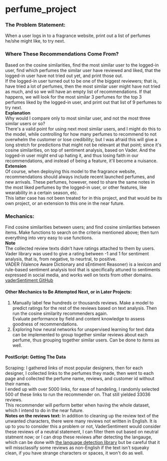# perfume_project

### The Problem Statement: 
When a user logs in to a fragrance website, print out a list of perfumes he/she might like, to try next. 

### Where These Recommendations Come From?
Based on the cosine similarities, find the most similar user to the logged-in user, find which perfumes the similar user have reviewed and liked, that the logged-in user have not tried out yet, and print those out. <br />
If the logged-in user turned out to be one of the biggest reviewers; that is, have tried a lot of perfumes, then the most similar user might have not tried as much, and so we will have an empty list of recommendations. If that happens, we will look for the most similar 3 perfumes for the top 3 perfumes liked by the logged-in user, and print out that list of 9 perfumes to try next. <br />
**Explanation** <br />
Why would I compare only to most similar user, and not the most three similar users or so? <br /> 
There's a valid point for using next most similar users, and I might do this to the model, while controlling for how many perfumes to recommend to not overwhelm the customer or lose credibility; but I was afraid this will give a long stretch for predictions that might not be relevant at that point; since it's cosine similarities, on top of sentiment analysis, based on Vader. 
And the logged-in user might end up hating it, and thus losing faith in our recommendations, and instead of being a feature, it'll become a nuisance. <br />
**Extension** <br />
Of course, when deploying this model to the fragrance website, recommendations should always include recent launched perfumes, and new arrivals. These perfumes, however, need to share the same notes in the most liked perfumes by the logged-in user, or other features, like wearability in a certain season, etc. <br />
This latter case has not been treated for in this project, and that would be its own project, or an extension to this one in the near future. 

### Mechanics: 
Find cosine similarities between users; and find cosine similarities between items. Make functions to search on the criteria mentioned above; then turn everything into very easy to use functions. <br />
**Note** <br /> 
The collected review texts didn't have ratings attached to them by users. Vader library was used to give a rating between -1 and 1 for sentiment analysis, that is, from negative, to neurtral, to positive. <br />
VADER (Valence Aware Dictionary and sEntiment Reasoner) is a lexicon and rule-based sentiment analysis tool that is specifically attuned to sentiments expressed in social media, and works well on texts from other domains. [vaderSentiment GitHub](https://github.com/cjhutto/vaderSentiment) 

#### Other Mechanics to Be Attempted Next, or in Later Projects:
1. Manually label few hundreds or thousands reviews. Make a model to predict ratings for the rest of the reviews based on text analysis. Then run the cosine similarity recommenders again. <br />  Evaluate performance by field and content knowledge to assess goodness of recommendations.
2. Exploring how neural networks for unspervised learning for text data can be implemented to group together similar reviews about each perfume, thus grouping together similar users. Can be done to items as well. 

#### PostScript: Getting The Data
Scraping: I gathered links of most popular designers, then for each designer, I collected links to the perfumes they made, then went to each page and collected the perfume name, reviews, and customer id without their names. <br />
I ended up with over 5000 links, for ease of handeling, I randomly selected 500 of these links to run the recommender on. That still yielded 33036 reviews. <br />
This recommender will perform better when having the whole dataset, which I intend to do in the near future. <br />
**Notes on the reviews text:** In addition to cleaning up the review text of the unwanted characters, there were many reviews not written in English. It is up to you to consider this a problem or not, VaderSentiment would consider these reviews of a neutral statement, I can filter them out based on neutral statment now; or I can drop these reviews after detecting the langauge, which can be done with [the language detection library](https://pypi.org/project/langdetect/) but be careful that it will missclassify some reviews as  non-English if the text isn't squeaky clean, if you have strange characters or spaces, it won't do as well. <br />